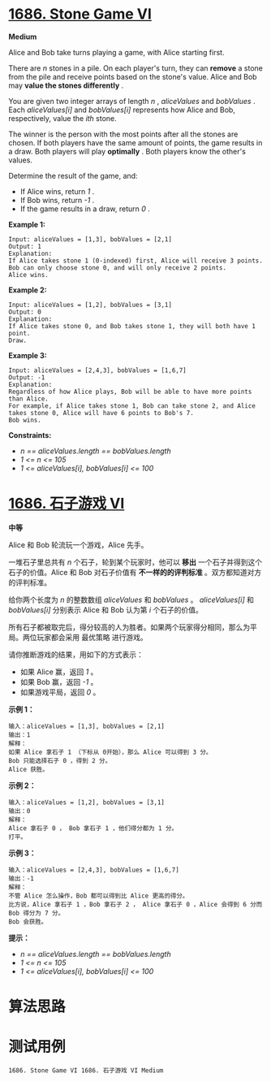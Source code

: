 # [1686. Stone Game VI][enTitle]

**Medium**

Alice and Bob take turns playing a game, with Alice starting first.

There are  *n*  stones in a pile. On each player's turn, they can **remove**  a stone from the pile and receive points based on the stone's value. Alice and Bob may **value the stones differently** .

You are given two integer arrays of length  *n* ,  *aliceValues*  and  *bobValues* . Each  *aliceValues[i]*  and  *bobValues[i]*  represents how Alice and Bob, respectively, value the  *ith*  stone.

The winner is the person with the most points after all the stones are chosen. If both players have the same amount of points, the game results in a draw. Both players will play **optimally** . Both players know the other's values.

Determine the result of the game, and:

- If Alice wins, return  *1* . 
- If Bob wins, return  *-1* . 
- If the game results in a draw, return  *0* .



**Example 1:** 

```
Input: aliceValues = [1,3], bobValues = [2,1]
Output: 1
Explanation:
If Alice takes stone 1 (0-indexed) first, Alice will receive 3 points.
Bob can only choose stone 0, and will only receive 2 points.
Alice wins.

```

**Example 2:** 

```
Input: aliceValues = [1,2], bobValues = [3,1]
Output: 0
Explanation:
If Alice takes stone 0, and Bob takes stone 1, they will both have 1 point.
Draw.

```

**Example 3:** 

```
Input: aliceValues = [2,4,3], bobValues = [1,6,7]
Output: -1
Explanation:
Regardless of how Alice plays, Bob will be able to have more points than Alice.
For example, if Alice takes stone 1, Bob can take stone 2, and Alice takes stone 0, Alice will have 6 points to Bob's 7.
Bob wins.

```



**Constraints:** 

-  *n == aliceValues.length == bobValues.length*  
-  *1 <= n <= 105*  
-  *1 <= aliceValues[i], bobValues[i] <= 100* 


# [1686. 石子游戏 VI][cnTitle]

**中等**

Alice 和 Bob 轮流玩一个游戏，Alice 先手。

一堆石子里总共有  *n*  个石子，轮到某个玩家时，他可以 **移出**  一个石子并得到这个石子的价值。Alice 和 Bob 对石子价值有 **不一样的的评判标准**  。双方都知道对方的评判标准。

给你两个长度为  *n*  的整数数组  *aliceValues*  和  *bobValues*  。 *aliceValues[i]*  和  *bobValues[i]*  分别表示 Alice 和 Bob 认为第  *i*  个石子的价值。

所有石子都被取完后，得分较高的人为胜者。如果两个玩家得分相同，那么为平局。两位玩家都会采用 最优策略 进行游戏。

请你推断游戏的结果，用如下的方式表示：

- 如果 Alice 赢，返回  *1*  。 
- 如果 Bob 赢，返回  *-1*  。 
- 如果游戏平局，返回  *0*  。



**示例 1：** 

```
输入：aliceValues = [1,3], bobValues = [2,1]
输出：1
解释：
如果 Alice 拿石子 1 （下标从 0开始），那么 Alice 可以得到 3 分。
Bob 只能选择石子 0 ，得到 2 分。
Alice 获胜。

```

**示例 2：** 

```
输入：aliceValues = [1,2], bobValues = [3,1]
输出：0
解释：
Alice 拿石子 0 ， Bob 拿石子 1 ，他们得分都为 1 分。
打平。

```

**示例 3：** 

```
输入：aliceValues = [2,4,3], bobValues = [1,6,7]
输出：-1
解释：
不管 Alice 怎么操作，Bob 都可以得到比 Alice 更高的得分。
比方说，Alice 拿石子 1 ，Bob 拿石子 2 ， Alice 拿石子 0 ，Alice 会得到 6 分而 Bob 得分为 7 分。
Bob 会获胜。

```



**提示：** 

-  *n == aliceValues.length == bobValues.length*  
-  *1 <= n <= 105*  
-  *1 <= aliceValues[i], bobValues[i] <= 100* 




# 算法思路

# 测试用例
```
1686. Stone Game VI 1686. 石子游戏 VI Medium
```

[enTitle]: https://leetcode.com/problems/stone-game-vi/
[cnTitle]: https://leetcode-cn.com/problems/stone-game-vi/
